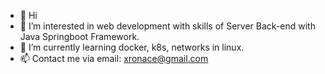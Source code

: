 - 👋 Hi
- 👀 I’m interested in web development with skills of Server Back-end with Java Springboot Framework.
- 🌱 I’m currently learning docker, k8s, networks in linux.
- 📫 Contact me via email: xronace@gmail.com

<!---
XronAce/XronAce is a ✨ special ✨ repository because its `README.md` (this file) appears on your GitHub profile.
You can click the Preview link to take a look at your changes.
--->
